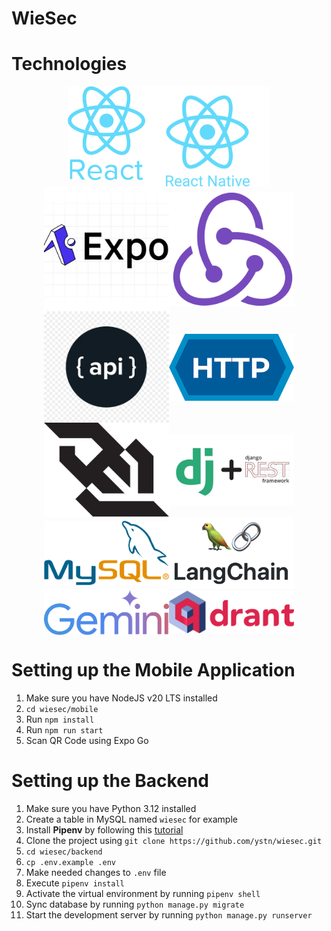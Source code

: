# WieSec


# Technologies
<!-- - ReactJS
- React Native
- Django
- Langchain
- Gemini -->
<div style="display: flex; flex-direction: row; flex-wrap: wrap; align-items-center; justify-content: center;">
    <!-- <div> -->
        <img alt="ReactJS" src="assets/React-Logo.png" style="height:150px; object-fit: contain" />
    <!-- </div>
    <div> -->
        <img alt="React Native" src="assets/React-Native-Logo.svg" style="width:200px; object-fit: contain" />
    <!-- </div>
    <div> -->
        <img alt="Expo" src="assets/Expo-Logo.webp" style="width:200px; object-fit: contain" />
    <!-- </div>
    <div> -->
        <img alt="Redux" src="assets/Redux-Logo.png" style="width:200px; object-fit: contain" />
    <!-- </div>
    <div> -->
        <img alt="API" src="assets/Api-Logo.webp" style="width:200px; object-fit: contain" />
    <!-- </div>
    <div> -->
        <img alt="HTTP" src="assets/Http-Logo.png" style="width:200px; object-fit: contain" />
    <!-- </div>
    <div> -->
        <img alt="Websocket" src="assets/Websocket-Logo.svg" style="width:200px; object-fit: contain" />
    <!-- </div> -->
    <!-- <img alt="Django" src="assets/Django-Logo.png" style="width:200px; object-fit: contain" /> -->
    <!-- <div> -->
        <img alt="Django Rest API" src="assets/Django-Rest-Logo.png" style="width:200px; object-fit: contain" />
    <!-- </div>
    <div> -->
        <img alt="My SQL" src="assets/Mysql-Logo.png" style="width:200px; object-fit: contain" />
    <!-- </div>
    <div> -->
        <img alt="Langchain" src="assets/Langchain-Logo.png" style="width:200px; object-fit: contain" />
    <!-- </div>
    <div> -->
        <img alt="Gemini" src="assets/Gemini-Logo.png" style="width:200px; object-fit: contain" />
    <!-- </div>
    <div> -->
        <img alt="Qdrant" src="assets/Qdrant-Logo.svg" style="width:200px; object-fit: contain" />
    <!-- </div> -->
</div>

# Setting up the Mobile Application
1. Make sure you have NodeJS v20 LTS installed
2. `cd wiesec/mobile`
3. Run `npm install`
4. Run `npm run start`
5. Scan QR Code using Expo Go

# Setting up the Backend
1. Make sure you have Python 3.12 installed
2. Create a table in MySQL named `wiesec` for example
3. Install **Pipenv** by following this [tutorial](https://pipenv.pypa.io/en/latest/installation.html)
4. Clone the project using `git clone https://github.com/ystn/wiesec.git`
4. `cd wiesec/backend`
5. `cp .env.example .env`
6. Make needed changes to `.env` file
7. Execute `pipenv install`
8. Activate the virtual environment by running `pipenv shell`
9. Sync database by running `python manage.py migrate`
10. Start the development server by running `python manage.py runserver`
